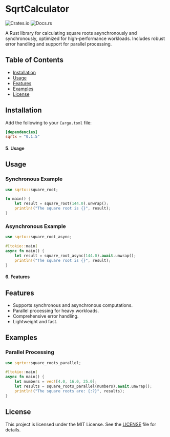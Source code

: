 # SqrtCalculator

![Crates.io](https://img.shields.io/crates/v/sqrtx) ![Docs.rs](https://docs.rs/sqrtx/badge.svg)

A Rust library for calculating square roots asynchronously and synchronously, optimized for high-performance workloads. 
Includes robust error handling and support for parallel processing.

## Table of Contents
- [Installation](#installation)
- [Usage](#usage)
- [Features](#features)
- [Examples](#examples)
- [License](#license)

## Installation

Add the following to your `Cargo.toml` file:

```toml
[dependencies]
sqrtx = "0.1.5"
```

#### 5. **Usage**


## Usage

### Synchronous Example
```rust
use sqrtx::square_root;

fn main() {
    let result = square_root(144.0).unwrap();
    println!("The square root is {}", result);
}
```

### Asynchronous Example
```rust
use sqrtx::square_root_async;

#[tokio::main]
async fn main() {
    let result = square_root_async(144.0).await.unwrap();
    println!("The square root is {}", result);
}
```



#### 6. **Features**

## Features

- Supports synchronous and asynchronous computations.
- Parallel processing for heavy workloads.
- Comprehensive error handling.
- Lightweight and fast.


## Examples

### Parallel Processing

```rust
use sqrtx::square_roots_parallel;

#[tokio::main]
async fn main() {
    let numbers = vec![4.0, 16.0, 25.0];
    let results = square_roots_parallel(numbers).await.unwrap();
    println!("The square roots are: {:?}", results);
}
```

## License

This project is licensed under the MIT License. See the [LICENSE](LICENSE) file for details.
